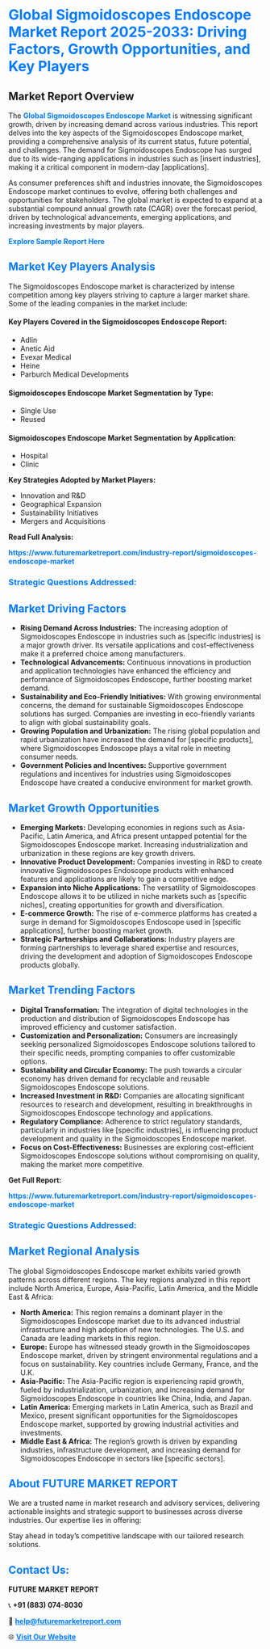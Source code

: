 <h1 style="color: #007BFF;">Global Sigmoidoscopes Endoscope Market Report 2025-2033: Driving Factors, Growth Opportunities, and Key Players</h1>

<section id="overview">
<h2>Market Report Overview</h2>
<p>The <a href="https://www.futuremarketreport.com/industry-report/sigmoidoscopes-endoscope-market" style="color: #007BFF; text-decoration: none;"><strong>Global Sigmoidoscopes Endoscope Market</strong></a> is witnessing significant growth, driven by increasing demand across various industries. This report delves into the key aspects of the Sigmoidoscopes Endoscope market, providing a comprehensive analysis of its current status, future potential, and challenges. The demand for Sigmoidoscopes Endoscope has surged due to its wide-ranging applications in industries such as [insert industries], making it a critical component in modern-day [applications].</p>
<p>As consumer preferences shift and industries innovate, the Sigmoidoscopes Endoscope market continues to evolve, offering both challenges and opportunities for stakeholders. The global market is expected to expand at a substantial compound annual growth rate (CAGR) over the forecast period, driven by technological advancements, emerging applications, and increasing investments by major players.</p>
</section>

<section id="overview">
<p><a href="https://www.futuremarketreport.com/request-sample/reportId=55716" style="color: #007BFF; text-decoration: none;"><strong>Explore Sample Report Here</strong></a></p>
</section>

<section id="key-players">
<h2 style="color: #007BFF;">Market Key Players Analysis</h2>
<p>The Sigmoidoscopes Endoscope market is characterized by intense competition among key players striving to capture a larger market share. Some of the leading companies in the market include:</p>
<h4>Key Players Covered in the Sigmoidoscopes Endoscope Report:</h4>
<ul><li>Adlin</li><li>Anetic Aid</li><li>Evexar Medical</li><li>Heine</li><li>Parburch Medical Developments</li></ul>
<h4>Sigmoidoscopes Endoscope Market Segmentation by Type:</h4>
<ul><li>Single Use</li><li>Reused</li></ul>

<h4>Sigmoidoscopes Endoscope Market Segmentation by Application:</h4>
<ul><li>Hospital</li><li>Clinic</li></ul>
<p><strong>Key Strategies Adopted by Market Players:</strong></p>
<ul>
<li>Innovation and R&D</li>
<li>Geographical Expansion</li>
<li>Sustainability Initiatives</li>
<li>Mergers and Acquisitions</li>
</ul>
</section>

<section>
<p><strong>Read Full Analysis: </strong></p><a href="https://www.futuremarketreport.com/industry-report/sigmoidoscopes-endoscope-market" style="color: #007BFF; text-decoration: none;"><strong>https://www.futuremarketreport.com/industry-report/sigmoidoscopes-endoscope-market</strong></a>
<h3 style="color: #007BFF;">Strategic Questions Addressed:</h3>
</section>

<section id="driving-factors">
<h2 style="color: #007BFF;">Market Driving Factors</h2>
<ul>
<li><strong>Rising Demand Across Industries:</strong> The increasing adoption of Sigmoidoscopes Endoscope in industries such as [specific industries] is a major growth driver. Its versatile applications and cost-effectiveness make it a preferred choice among manufacturers.</li>
<li><strong>Technological Advancements:</strong> Continuous innovations in production and application technologies have enhanced the efficiency and performance of Sigmoidoscopes Endoscope, further boosting market demand.</li>
<li><strong>Sustainability and Eco-Friendly Initiatives:</strong> With growing environmental concerns, the demand for sustainable Sigmoidoscopes Endoscope solutions has surged. Companies are investing in eco-friendly variants to align with global sustainability goals.</li>
<li><strong>Growing Population and Urbanization:</strong> The rising global population and rapid urbanization have increased the demand for [specific products], where Sigmoidoscopes Endoscope plays a vital role in meeting consumer needs.</li>
<li><strong>Government Policies and Incentives:</strong> Supportive government regulations and incentives for industries using Sigmoidoscopes Endoscope have created a conducive environment for market growth.</li>
</ul>
</section>

<section id="growth-opportunities">
<h2 style="color: #007BFF;">Market Growth Opportunities</h2>
<ul>
<li><strong>Emerging Markets:</strong> Developing economies in regions such as Asia-Pacific, Latin America, and Africa present untapped potential for the Sigmoidoscopes Endoscope market. Increasing industrialization and urbanization in these regions are key growth drivers.</li>
<li><strong>Innovative Product Development:</strong> Companies investing in R&D to create innovative Sigmoidoscopes Endoscope products with enhanced features and applications are likely to gain a competitive edge.</li>
<li><strong>Expansion into Niche Applications:</strong> The versatility of Sigmoidoscopes Endoscope allows it to be utilized in niche markets such as [specific niches], creating opportunities for growth and diversification.</li>
<li><strong>E-commerce Growth:</strong> The rise of e-commerce platforms has created a surge in demand for Sigmoidoscopes Endoscope used in [specific applications], further boosting market growth.</li>
<li><strong>Strategic Partnerships and Collaborations:</strong> Industry players are forming partnerships to leverage shared expertise and resources, driving the development and adoption of Sigmoidoscopes Endoscope products globally.</li>
</ul>
</section>

<section id="trending-factors">
<h2 style="color: #007BFF;">Market Trending Factors</h2>
<ul>
<li><strong>Digital Transformation:</strong> The integration of digital technologies in the production and distribution of Sigmoidoscopes Endoscope has improved efficiency and customer satisfaction.</li>
<li><strong>Customization and Personalization:</strong> Consumers are increasingly seeking personalized Sigmoidoscopes Endoscope solutions tailored to their specific needs, prompting companies to offer customizable options.</li>
<li><strong>Sustainability and Circular Economy:</strong> The push towards a circular economy has driven demand for recyclable and reusable Sigmoidoscopes Endoscope solutions.</li>
<li><strong>Increased Investment in R&D:</strong> Companies are allocating significant resources to research and development, resulting in breakthroughs in Sigmoidoscopes Endoscope technology and applications.</li>
<li><strong>Regulatory Compliance:</strong> Adherence to strict regulatory standards, particularly in industries like [specific industries], is influencing product development and quality in the Sigmoidoscopes Endoscope market.</li>
<li><strong>Focus on Cost-Effectiveness:</strong> Businesses are exploring cost-efficient Sigmoidoscopes Endoscope solutions without compromising on quality, making the market more competitive.</li>
</ul>
</section>

<section>
<p><strong>Get Full Report: </strong></p><a href="https://www.futuremarketreport.com/industry-report/sigmoidoscopes-endoscope-market" style="color: #007BFF; text-decoration: none;"><strong>https://www.futuremarketreport.com/industry-report/sigmoidoscopes-endoscope-market</strong></a>
<h3 style="color: #007BFF;">Strategic Questions Addressed:</h3>
</section>


<section id="regional-analysis">
<h2 style="color: #007BFF;">Market Regional Analysis</h2>
<p>The global Sigmoidoscopes Endoscope market exhibits varied growth patterns across different regions. The key regions analyzed in this report include North America, Europe, Asia-Pacific, Latin America, and the Middle East & Africa:</p>
<ul>
<li><strong>North America:</strong> This region remains a dominant player in the Sigmoidoscopes Endoscope market due to its advanced industrial infrastructure and high adoption of new technologies. The U.S. and Canada are leading markets in this region.</li>
<li><strong>Europe:</strong> Europe has witnessed steady growth in the Sigmoidoscopes Endoscope market, driven by stringent environmental regulations and a focus on sustainability. Key countries include Germany, France, and the U.K.</li>
<li><strong>Asia-Pacific:</strong> The Asia-Pacific region is experiencing rapid growth, fueled by industrialization, urbanization, and increasing demand for Sigmoidoscopes Endoscope in countries like China, India, and Japan.</li>
<li><strong>Latin America:</strong> Emerging markets in Latin America, such as Brazil and Mexico, present significant opportunities for the Sigmoidoscopes Endoscope market, supported by growing industrial activities and investments.</li>
<li><strong>Middle East & Africa:</strong> The region’s growth is driven by expanding industries, infrastructure development, and increasing demand for Sigmoidoscopes Endoscope in sectors like [specific sectors].</li>
</ul>
</section>

<footer>
<h2 style="color: #007BFF;">About FUTURE MARKET REPORT</h2>
<p>We are a trusted name in market research and advisory services, delivering actionable insights and strategic support to businesses across diverse industries. Our expertise lies in offering:</p>

<p>Stay ahead in today’s competitive landscape with our tailored research solutions.</p>

<h2 style="color: #007BFF;">Contact Us:</h2>
<p><strong>FUTURE MARKET REPORT</strong></p>
<p>📞 <strong>+91 (883) 074-8030</strong></p>
<p>📧 <strong><a href="mailto:help@futuremarketreport.com" style="color: #007BFF;">help@futuremarketreport.com</a></strong></p>
<p>🌐 <strong><a href="https://www.futuremarketreport.com/" style="color: #007BFF;">Visit Our Website</a></strong></p>
</footer>